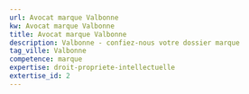 ```yaml
---
url: Avocat marque Valbonne
kw: Avocat marque Valbonne
title: Avocat marque Valbonne
description: Valbonne - confiez-nous votre dossier marque
tag_ville: Valbonne
competence: marque
expertise: droit-propriete-intellectuelle
extertise_id: 2
---
```

